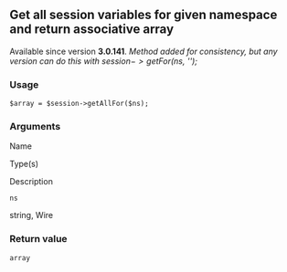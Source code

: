 Get all session variables for given namespace and return associative array
--------------------------------------------------------------------------

Available since version **3.0.141**. _Method added for consistency, but any version can do this with $session->getFor($ns, '');_

### Usage

    $array = $session->getAllFor($ns);

### Arguments

Name

Type(s)

Description

`ns`

string, Wire

### Return value

`array`

